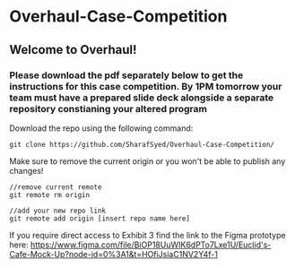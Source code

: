 # Overhaul-Case-Competition

## Welcome to Overhaul!

### Please download the pdf separately below to get the instructions for this case competition. By 1PM tomorrow your team must have a prepared slide deck alongside a separate repository constianing your altered program

Download the repo using the following  command:

```
git clone https://github.com/SharafSyed/Overhaul-Case-Competition/
```

Make sure to remove the current origin or you won't be able to publish any changes!

```
//remove current remote
git remote rm origin

//add your new repo link
git remote add origin [insert repo name here]
```

If you require direct access to Exhibit 3 find the link to the Figma prototype here: 
https://www.figma.com/file/BiOP18UuWIK6dPTo7Lxe1U/Euclid's-Cafe-Mock-Up?node-id=0%3A1&t=HOfiJsiaC1NV2Y4f-1




